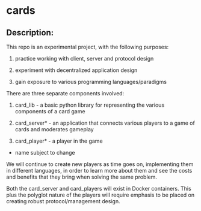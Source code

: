 # cards

## Description:

This repo is an experimental project, with the following purposes:

1. practice working with client, server and protocol design

2. experiment with decentralized application design

3. gain exposure to various programming languages/paradigms

There are three separate components involved:

1. card_lib - a basic python library for representing the various
   components of a card game

2. card_server* - an application that connects various players to a game
   of cards and moderates gameplay

3. card_player* - a player in the game

* name subject to change

We will continue to create new players as time goes on, implementing
them in different languages, in order to learn more about them and
see the costs and benefits that they bring when solving the same problem.

Both the card_server and card_players will exist in Docker containers. This
plus the polyglot nature of the players will require emphasis to be placed
on creating robust protocol/management design.
